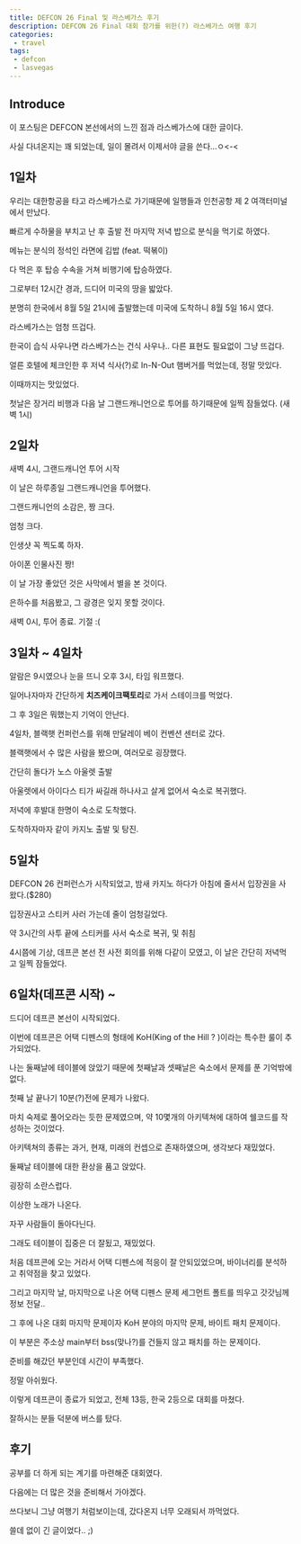 ```yaml
---
title: DEFCON 26 Final 및 라스베가스 후기 
description: DEFCON 26 Final 대회 참가를 위한(?) 라스베가스 여행 후기
categories:
 - travel
tags:
 - defcon
 - lasvegas
---
```


<!-- more --> 

## Introduce

이 포스팅은 DEFCON 본선에서의 느낀 점과 라스베가스에 대한 글이다.

사실 다녀온지는 꽤 되었는데, 일이 몰려서 이제서야 글을 쓴다...ㅇ<-<

## 1일차

우리는 대한항공을 타고 라스베가스로 가기때문에 일행들과 인천공항 제 2 여객터미널에서 만났다.

빠르게 수하물을 부치고 난 후 출발 전 마지막 저녁 밥으로 분식을 먹기로 하였다.

메뉴는 분식의 정석인 라면에 김밥 (feat. 떡볶이)

다 먹은 후 탑승 수속을 거쳐 비행기에 탑승하였다.

그로부터 12시간 경과, 드디어 미국의 땅을 밟았다.

분명히 한국에서 8월 5일 21시에 출발했는데 미국에 도착하니 8월 5일 16시 였다.

라스베가스는 엄청 뜨겁다.

한국이 습식 사우나면 라스베가스는 건식 사우나.. 다른 표현도 필요없이 그냥 뜨겁다.

얼른 호텔에 체크인한 후 저녁 식사(?)로 In-N-Out 햄버거를 먹었는데, 정말 맛있다.

이때까지는 맛있었다.

첫날은 장거리 비행과 다음 날 그랜드캐니언으로 투어를 하기때문에 일찍 잠들었다. (새벽 1시)

## 2일차

새벽 4시, 그랜드캐니언 투어 시작

이 날은 하루종일 그랜드캐니언을 투어했다.

그랜드캐니언의 소감은, 짱 크다.

엄청 크다.

인생샷 꼭 찍도록 하자.

아이폰 인물사진 짱!

이 날 가장 좋았던 것은 사막에서 별을 본 것이다.

은하수를 처음봤고, 그 광경은 잊지 못할 것이다.

새벽 0시, 투어 종료. 기절 :(

## 3일차 ~ 4일차

알람은 9시였으나 눈을 뜨니 오후 3시, 타임 워프했다.

일어나자마자 간단하게 **치즈케이크팩토리**로 가서 스테이크를 먹었다.

그 후 3일은 뭐했는지 기억이 안난다.

4일차, 블랙햇 컨퍼런스를 위해 만달레이 베이 컨벤션 센터로 갔다.

블랙햇에서 수 많은 사람을 봤으며, 여러모로 굉장했다.

간단히 돌다가 노스 아울렛 출발

아울렛에서 아이다스 티가 싸길래 하나사고 살게 없어서 숙소로 복귀했다.

저녁에 후발대 한명이 숙소로 도착했다.

도착하자마자 같이 카지노 출발 및 탕진.

## 5일차

DEFCON 26 컨퍼런스가 시작되었고, 밤새 카지노 하다가 아침에 줄서서 입장권을 사왔다.($280)

입장권사고 스티커 사러 가는데 줄이 엄청길었다.

약 3시간의 사투 끝에 스티커를 사서 숙소로 복귀, 및 취침

4시쯤에 기상, 데프콘 본선 전 사전 회의를 위해 다같이 모였고, 이 날은 간단히 저녁먹고 일찍 잠들었다.

## 6일차(데프콘 시작) ~

드디어 데프콘 본선이 시작되었다.

이번에 데프콘은 어택 디펜스의 형태에 KoH(King of the Hill ? )이라는 특수한 룰이 추가되었다.

나는 둘째날에 테이블에 앉았기 때문에 첫째날과 셋째날은 숙소에서 문제를 푼 기억밖에 없다.

첫째 날 끝나기 10분(?)전에 문제가 나왔다. 

마치 숙제로 풀어오라는 듯한 문제였으며, 약 10몇개의 아키텍쳐에 대하여 쉘코드를 작성하는 것이었다.

아키텍쳐의 종류는 과거, 현재, 미래의 컨셉으로 존재하였으며, 생각보다 재밌었다.

둘째날 테이블에 대한 환상을 품고 앉았다.

굉장히 소란스럽다.

이상한 노래가 나온다.

자꾸 사람들이 돌아다닌다.

그래도 테이블이 집중은 더 잘됬고, 재밌었다.

처음 데프콘에 오는 거라서 어택 디펜스에 적응이 잘 안되있었으며, 바이너리를 분석하고 취약점을 찾고 있었다.

그리고 마지막 날, 마지막으로 나온 어택 디펜스 문제 세그먼트 폴트를 띄우고 갓갓님께 정보 전달..

그 후에 나온 대회 마지막 문제이자 KoH 분야의 마지막 문제, 바이트 패치 문제이다.

이 부분은 주소상 main부터 bss(맞나?)를 건들지 않고 패치를 하는 문제이다.

준비를 해갔던 부분인데 시간이 부족했다.

정말 아쉬웠다.

이렇게 데프콘이 종료가 되었고, 전체 13등, 한국 2등으로 대회를 마쳤다.

잘하시는 분들 덕분에 버스를 탔다.

## 후기

공부를 더 하게 되는 계기를 마련해준 대회였다.

다음에는 더 많은 것을 준비해서 가야겠다.

쓰다보니 그냥 여행기 처럼보이는데, 갔다온지 너무 오래되서 까먹었다.

쓸데 없이 긴 글이었다.. ;)